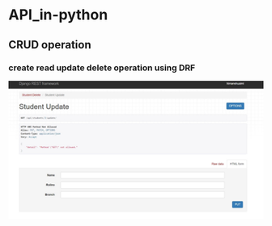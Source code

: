 # API_in-python
## CRUD operation 
### create read update delete operation using DRF
![crud operations ](https://github.com/Himanshusinghaiml/API_in-python/blob/main/crud.jpg)
